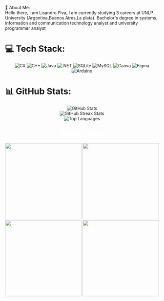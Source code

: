  💫 About Me:
<br>Hello there, I am Lisandro Piva, I am currently studying 3 careers at UNLP University (Argentina,Buenos Aires,La plata). Bachelor's degree in systems, information and communication technology analyst and university programmer analyst<br>


# 💻 Tech Stack:
<div align="center">
  <img src="https://img.shields.io/badge/c%23-%23239120.svg?style=for-the-badge&logo=csharp&logoColor=white" alt="C#">
  <img src="https://img.shields.io/badge/c++-%2300599C.svg?style=for-the-badge&logo=c%2B%2B&logoColor=white" alt="C++">
  <img src="https://img.shields.io/badge/java-%23ED8B00.svg?style=for-the-badge&logo=openjdk&logoColor=white" alt="Java">
  <img src="https://img.shields.io/badge/.NET-5C2D91?style=for-the-badge&logo=.net&logoColor=white" alt=".NET">
  <img src="https://img.shields.io/badge/sqlite-%2307405e.svg?style=for-the-badge&logo=sqlite&logoColor=white" alt="SQLite">
  <img src="https://img.shields.io/badge/mysql-%2300000f.svg?style=for-the-badge&logo=mysql&logoColor=white" alt="MySQL">
  <img src="https://img.shields.io/badge/Canva-%2300C4CC.svg?style=for-the-badge&logo=Canva&logoColor=white" alt="Canva">
  <img src="https://img.shields.io/badge/figma-%23F24E1E.svg?style=for-the-badge&logo=figma&logoColor=white" alt="Figma">
  <img src="https://img.shields.io/badge/-Arduino-00979D?style=for-the-badge&logo=Arduino&logoColor=white" alt="Arduino">
</div>

# 📊 GitHub Stats:
<div align="center">
  <img src="https://github-readme-stats.vercel.app/api?username=LisandroPiva&theme=midnight-purple&include_all_commits=true&count_private=false" alt="GitHub Stats" style="border: none;">
</div>

<div align="center">
  <img src="https://github-readme-streak-stats.herokuapp.com/?user=LisandroPiva&theme=midnight-purple&hide_border=false" alt="GitHub Streak Stats"><br>
  <img src="https://github-readme-stats.vercel.app/api/top-langs/?username=LisandroPiva&theme=midnight-purple&hide_border=false&include_all_commits=true&count_private=false&layout=compact" alt="Top Languages">
</div>

<h2 align="center" style="color: #ffff;">🎩Primer año🎩</h2>
<div align="center">
    <a href="https://github.com/LisandroPiva/Conceptos-de-Algoritmos-Datos-y-Programas" style="color: #1E90FF;"><img width="250" src="https://denvercoder1-github-readme-stats.vercel.app/api/pin/?username=LisandroPiva&repo=Conceptos-de-Algoritmos-Datos-y-Programas&theme=algolia&theme=Darcula"></a>
    <a href="https://github.com/LisandroPiva/Taller-de-programacion" style="color: #1E90FF;"><img width="250" src="https://denvercoder1-github-readme-stats.vercel.app/api/pin/?username=LisandroPiva&repo=Taller-de-programacion&theme=algolia&icon_color=F8D866"></a>
    <a href="https://github.com/LisandroPiva/Organizacion-de-computadoras" style="color: #1E90FF;"><img width="250" src="https://denvercoder1-github-readme-stats.vercel.app/api/pin/?username=LisandroPiva&repo=Organizacion-de-computadoras&theme=algolia&icon_color=F8D866"></a>
    <a href="https://github.com/LisandroPiva/Arquitectura-de-computadoras" style="color: #1E90FF;"><img width="250" src="https://denvercoder1-github-readme-stats.vercel.app/api/pin/?username=LisandroPiva&repo=Arquitectura-de-computadoras&theme=algolia&icon_color=F8D866"></a>
</div>



